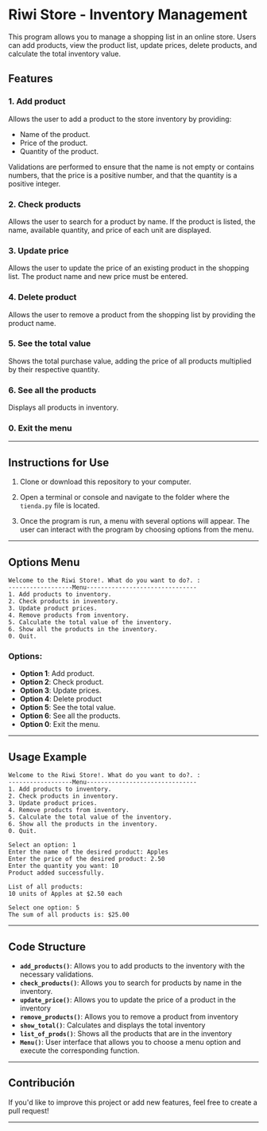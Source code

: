 # Riwi Store - Inventory Management

This program allows you to manage a shopping list in an online store. Users can add products, view the product list, update prices, delete products, and calculate the total inventory value.

## Features

### 1. **Add product**

Allows the user to add a product to the store inventory by providing:

* Name of the product.
* Price of the product.
* Quantity of the product.

Validations are performed to ensure that the name is not empty or contains numbers, that the price is a positive number, and that the quantity is a positive integer.

### 2. **Check products**

Allows the user to search for a product by name. If the product is listed, the name, available quantity, and price of each unit are displayed.

### 3. **Update price**

Allows the user to update the price of an existing product in the shopping list. The product name and new price must be entered.

### 4. **Delete product**

Allows the user to remove a product from the shopping list by providing the product name.

### 5. **See the total value**

Shows the total purchase value, adding the price of all products multiplied by their respective quantity.

### 6. **See all the products**

Displays all products in inventory.

### 0. **Exit the menu**

---

## Instructions for Use

1. Clone or download this repository to your computer.

2. Open a terminal or console and navigate to the folder where the `tienda.py` file is located.

3. Once the program is run, a menu with several options will appear. The user can interact with the program by choosing options from the menu.

---

## Options Menu

```
Welcome to the Riwi Store!. What do you want to do?. : 
------------------Menu-------------------------------
1. Add products to inventory.
2. Check products in inventory.
3. Update product prices.
4. Remove products from inventory.
5. Calculate the total value of the inventory.
6. Show all the products in the inventory.
0. Quit.
```

### Options:

* **Option 1**: Add product.
* **Option 2**: Check product.
* **Option 3**: Update prices.
* **Option 4**: Delete product
* **Option 5**: See the total value.
* **Option 6**: See all the products.
* **Option 0**: Exit the menu.

---

## Usage Example


```plaintext
Welcome to the Riwi Store!. What do you want to do?. : 
------------------Menu-------------------------------
1. Add products to inventory.
2. Check products in inventory.
3. Update product prices.
4. Remove products from inventory.
5. Calculate the total value of the inventory.
6. Show all the products in the inventory.
0. Quit.

Select an option: 1
Enter the name of the desired product: Apples
Enter the price of the desired product: 2.50
Enter the quantity you want: 10
Product added successfully.

List of all products:
10 units of Apples at $2.50 each

Select one option: 5
The sum of all products is: $25.00
```
---

## Code Structure

* **`add_products()`**: Allows you to add products to the inventory with the necessary validations.
* **`check_products()`**: Allows you to search for products by name in the inventory.
* **`update_price()`**: Allows you to update the price of a product in the inventory
* **`remove_products()`**: Allows you to remove a product from inventory
* **`show_total()`**: Calculates and displays the total inventory
* **`list_of_prods()`**: Shows all the products that are in the inventory
* **`Menu()`**: User interface that allows you to choose a menu option and execute the corresponding function.

---

## Contribución

If you'd like to improve this project or add new features, feel free to create a pull request!

---
